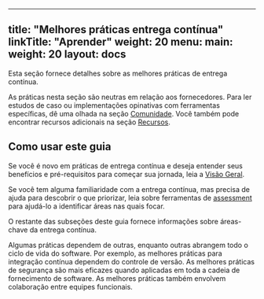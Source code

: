 
---
title: "Melhores práticas entrega contínua"
linkTitle: "Aprender"
weight: 20
menu:
  main:
    weight: 20
layout: docs
---

Esta seção fornece detalhes sobre as melhores práticas de entrega contínua.

As práticas nesta seção são neutras em relação aos fornecedores. Para ler estudos de caso ou implementações opinativas com ferramentas específicas, dê uma olhada na seção
[Comunidade](/community). Você também pode encontrar recursos adicionais na seção
[Recursos](/resources).

## Como usar este guia

Se você é novo em práticas de entrega contínua e deseja entender seus benefícios e pré-requisitos para começar sua jornada, leia a
[Visão Geral](overview).

Se você tem alguma familiaridade com a entrega contínua, mas precisa de ajuda para descobrir o que priorizar, leia sobre ferramentas de [assessment](assess) para ajudá-lo a identificar áreas nas quais focar.

O restante das subseções deste guia fornece informações sobre áreas-chave da entrega contínua.

Algumas práticas dependem de outras, enquanto outras abrangem todo o ciclo de vida do software. Por exemplo, as melhores práticas para integração contínua dependem do controle de versão. As melhores práticas de segurança são mais eficazes quando aplicadas em toda a cadeia de fornecimento de software. As melhores práticas também envolvem colaboração entre equipes funcionais.